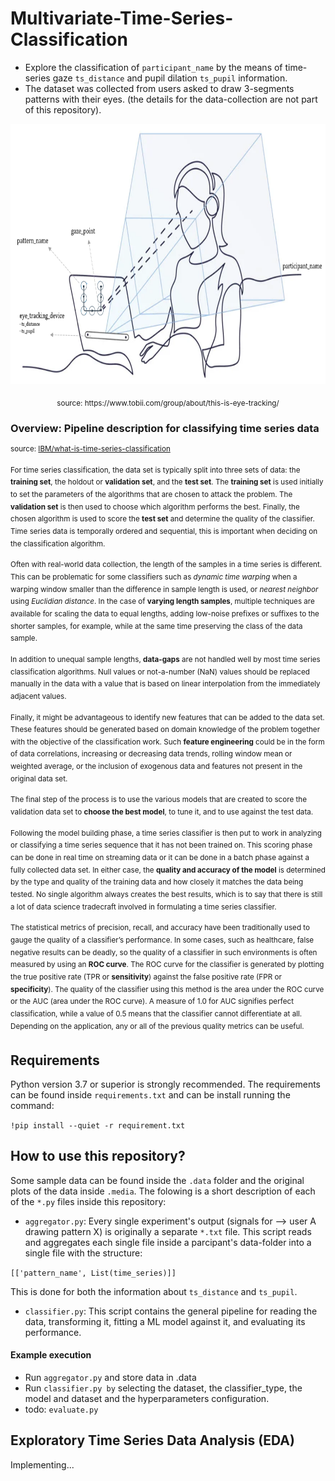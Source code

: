# Multivariate-Time-Series-Classification 
- Explore the classification of `participant_name` by the means of time-series gaze `ts_distance` and pupil dilation `ts_pupil` information.
- The dataset was collected from users asked to draw 3-segments patterns with their eyes. (the details for the data-collection are not part of this repository).

<p align="center">
  <img width="740" height="416" src=".media/experimental_setup.png">
</p>
<p align="center">
  <sub>source: https://www.tobii.com/group/about/this-is-eye-tracking/
  </p>
  
### Overview: Pipeline description for classifying time series data
<sup>source: [IBM/what-is-time-series-classification](https://developer.ibm.com/learningpaths/get-started-time-series-classification-api/what-is-time-series-classification/)
  
<sup>For time series classification, the data set is typically split into three sets of data: the **training set**, the holdout or **validation set**, and the **test set**. The **training set** is used initially to set the parameters of the algorithms that are chosen to attack the problem. The **validation set** is then used to choose which algorithm performs the best. Finally, the chosen algorithm is used to score the **test set** and determine the quality of the classifier. Time series data is temporally ordered and sequential, this is important when deciding on the classification algorithm.
  
<sup>Often with real-world data collection, the length of the samples in a time series is different. This can be problematic for some classifiers such as *dynamic time warping* when a warping window smaller than the difference in sample length is used, or *nearest neighbor* using *Euclidian distance*. In the case of **varying length samples**, multiple techniques are available for scaling the data to equal lengths, adding low-noise prefixes or suffixes to the shorter samples, for example, while at the same time preserving the class of the data sample.

<sup>In addition to unequal sample lengths, **data-gaps** are not handled well by most time series classification algorithms. Null values or not-a-number (NaN) values should be replaced manually in the data with a value that is based on linear interpolation from the immediately adjacent values.

<sup>Finally, it might be advantageous to identify new features that can be added to the data set. These features should be generated based on domain knowledge of the problem together with the objective of the classification work. Such **feature engineering** could be in the form of data correlations, increasing or decreasing data trends, rolling window mean or weighted average, or the inclusion of exogenous data and features not present in the original data set.

<sup>The final step of the process is to use the various models that are created to score the validation data set to **choose the best model**, to tune it, and to use against the test data.

<sup>Following the model building phase, a time series classifier is then put to work in analyzing or classifying a time series sequence that it has not been trained on. This scoring phase can be done in real time on streaming data or it can be done in a batch phase against a fully collected data set. In either case, the **quality and accuracy of the model** is determined by the type and quality of the training data and how closely it matches the data being tested. No single algorithm always creates the best results, which is to say that there is still a lot of data science tradecraft involved in formulating a time series classifier.

<sup>The statistical metrics of precision, recall, and accuracy have been traditionally used to gauge the quality of a classifier’s performance. In some cases, such as healthcare, false negative results can be deadly, so the quality of a classifier in such environments is often measured by using an **ROC curve**. The ROC curve for the classifier is generated by plotting the true positive rate (TPR or **sensitivity**) against the false positive rate (FPR or **specificity**). The quality of the classifier using this method is the area under the ROC curve or the AUC (area under the ROC curve). A measure of 1.0 for AUC signifies perfect classification, while a value of 0.5 means that the classifier cannot differentiate at all. Depending on the application, any or all of the previous quality metrics can be useful.</sup></sup></sup></sup></sup></sup></sup>

## Requirements
Python version 3.7 or superior is strongly recommended. The requirements can be found inside `requirements.txt` and can be install running the command:

```!pip install --quiet -r requirement.txt```

## How to use this repository?
Some sample data can be found inside the `.data` folder and the original plots of the data inside `.media`. The folowing is a short description of each of the `*.py` files inside this repository:

- `aggregator.py`: Every single experiment's output (signals for --> user A drawing pattern X) is originally a separate `*.txt` file.  This script reads and aggregates each single file inside a parcipant's data-folder into a single file with the structure:

```[['pattern_name', List(time_series)]]```

This is done for both the information about `ts_distance` and `ts_pupil`.

- `classifier.py`: This script contains the general pipeline for reading the data, transforming it, fitting a ML model against it, and evaluating its performance.

#### Example execution
- Run `aggregator.py` and store data in .data
- Run `classifier.py by` selecting the dataset, the classifier_type, the model and dataset and the hyperparameters configuration.
- todo: `evaluate.py`

## Exploratory Time Series Data Analysis (EDA)
Implementing...

